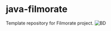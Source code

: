 # java-filmorate
Template repository for Filmorate project.
![BD](https://sun9-10.userapi.com/impg/oHfzUkunVsoWlnD2cFj0GH8KWvuAeetOfa8JMA/k90oNQYx3UM.jpg?size=771x558&quality=96&sign=7edfe5a532a60799b96ec06e14513046&type=album)
